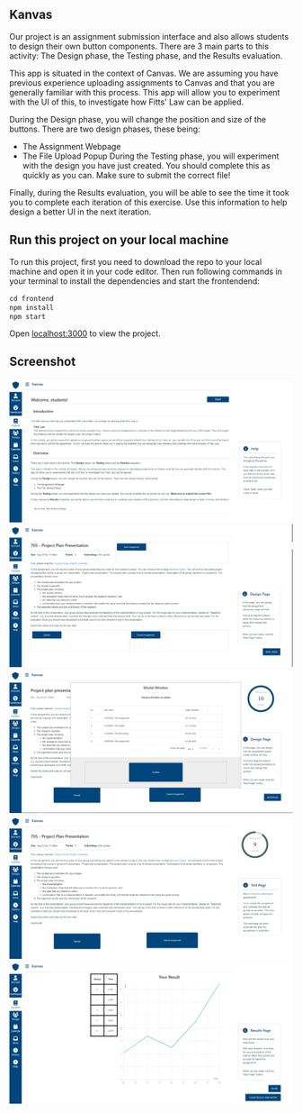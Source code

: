 ## Kanvas

Our project is an assignment submission interface and also allows students to design their own button components. There are 3 main parts to this activity: The Design phase, the Testing phase, and the Results evaluation.

This app is situated in the context of Canvas. We are assuming you have previous experience uploading assignments to Canvas and that you are generally familiar with this process. This app will allow you to experiment with the UI of this, to investigate how Fitts' Law can be applied.

During the Design phase, you will change the position and size of the buttons. There are two design phases, these being:

- The Assignment Webpage
- The File Upload Popup
  During the Testing phase, you will experiment with the design you have just created. You should complete this as quickly as you can. Make sure to submit the correct file!

Finally, during the Results evaluation, you will be able to see the time it took you to complete each iteration of this exercise. Use this information to help design a better UI in the next iteration.

## Run this project on your local machine

To run this project, first you need to download the repo to your local machine and open it in your code editor. Then run following commands in your terminal to install the dependencies and start the frontendend:

```
cd frontend
npm install
npm start
```

Open [localhost:3000](https://localhost:3000) to view the project.

## Screenshot

![Screenshot](./frontend/public/Startpage.png)
![Screenshot](./frontend/public/Designpage.png)
![Screenshot](./frontend/public/Designpage3.png)
![Screenshot](./frontend/public/Testpage2.png)
![Screenshot](./frontend/public/Resultpage.PNG)
